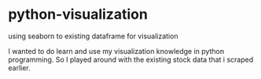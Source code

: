 # python-visualization
using seaborn to existing dataframe for visualization

I wanted to do learn and use my visualization knowledge in python programming. So I played around with the existing stock data that i scraped earlier. 
